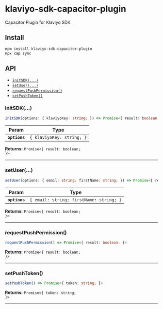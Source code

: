 # klaviyo-sdk-capacitor-plugin

Capacitor Plugin for Klaviyo SDK

## Install

```bash
npm install klaviyo-sdk-capacitor-plugin
npx cap sync
```

## API

<docgen-index>

* [`initSDK(...)`](#initsdk)
* [`setUser(...)`](#setuser)
* [`requestPushPermission()`](#requestpushpermission)
* [`setPushToken()`](#setpushtoken)

</docgen-index>

<docgen-api>
<!--Update the source file JSDoc comments and rerun docgen to update the docs below-->

### initSDK(...)

```typescript
initSDK(options: { klaviyoKey: string; }) => Promise<{ result: boolean; }>
```

| Param         | Type                                 |
| ------------- | ------------------------------------ |
| **`options`** | <code>{ klaviyoKey: string; }</code> |

**Returns:** <code>Promise&lt;{ result: boolean; }&gt;</code>

--------------------


### setUser(...)

```typescript
setUser(options: { email: string; firstName: string; }) => Promise<{ result: boolean; }>
```

| Param         | Type                                               |
| ------------- | -------------------------------------------------- |
| **`options`** | <code>{ email: string; firstName: string; }</code> |

**Returns:** <code>Promise&lt;{ result: boolean; }&gt;</code>

--------------------


### requestPushPermission()

```typescript
requestPushPermission() => Promise<{ result: boolean; }>
```

**Returns:** <code>Promise&lt;{ result: boolean; }&gt;</code>

--------------------


### setPushToken()

```typescript
setPushToken() => Promise<{ token: string; }>
```

**Returns:** <code>Promise&lt;{ token: string; }&gt;</code>

--------------------

</docgen-api>
